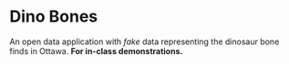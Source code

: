 # Dino Bones

An open data application with *fake* data representing the dinosaur bone finds in Ottawa. **For in-class demonstrations.**
